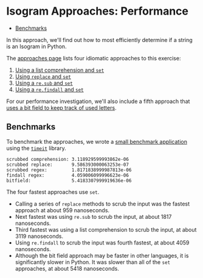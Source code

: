 # Isogram Approaches: Performance

- [Benchmarks](#benchmarks)

In this approach, we'll find out how to most efficiently determine if a string
is an Isogram in Python.

The [approaches page][approaches] lists four idiomatic approaches to this
exercise:

1. [Using a list comprehension and `set`][approach-scrub-comprehension]
2. [Using `replace` and `set`][approach-scrub-replace]
3. [Using a `re.sub` and `set`][approach-scrub-regex]
4. [Using a `re.findall` and `set`][approach-findall-regex]

For our performance investigation, we'll also include a fifth approach that
[uses a bit field to keep track of used letters][approach-bitfield].

## Benchmarks

To benchmark the approaches, we wrote a [small benchmark
application][benchmark-application] using the [`timeit`][timeit] library.

```text
scrubbed comprehension: 3.118929599993862e-06
scrubbed replace:       9.586393000063253e-07
scrubbed regex:         1.8171838999987813e-06
findall regex:          4.059006099996623e-06
bitfield:               5.4183307999919636e-06
```

The four fastest approaches use `set`.

- Calling a series of `replace` methods to scrub the input was the fastest
  approach at about 959 nanoseconds.
- Next fastest was using `re.sub` to scrub the input, at about 1817 nanoseconds.
- Third fastest was using a list comprehension to scrub the input, at about 3119
  nanoseconds.
- Using `re.findall` to scrub the input was fourth fastest, at about 4059
  nanoseconds.
- Although the bit field approach may be faster in other languages, it is
  significantly slower in Python. It was slower than all of the `set`
  approaches, at about 5418 nanoseconds.

[approaches]: https://exercism.org/tracks/python/exercises/isogram/approaches
[approach-scrub-comprehension]:
  https://exercism.org/tracks/python/exercises/isogram/approaches/scrub-comprehension
[approach-scrub-replace]:
  https://exercism.org/tracks/python/exercises/isogram/approaches/scrub-replace
[approach-scrub-regex]:
  https://exercism.org/tracks/python/exercises/isogram/approaches/scrub-regex
[approach-findall-regex]:
  https://exercism.org/tracks/python/exercises/isogram/approaches/findall-regex
[approach-bitfield]:
  https://exercism.org/tracks/python/exercises/isogram/approaches/bitfield
[benchmark-application]:
  https://github.com/exercism/python/blob/main/exercises/practice/isogram/.articles/performance/code/Benchmark.py
[timeit]: https://docs.python.org/3/library/timeit.html
